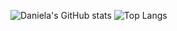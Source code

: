 ![Daniela's GitHub stats](https://github-readme-stats.vercel.app/api?username=danielaleao83&show_icons=true&theme=radical)
![Top Langs](https://github-readme-stats.vercel.app/api/top-langs/?username=danielaleao83&layout=compact&theme=radical)
